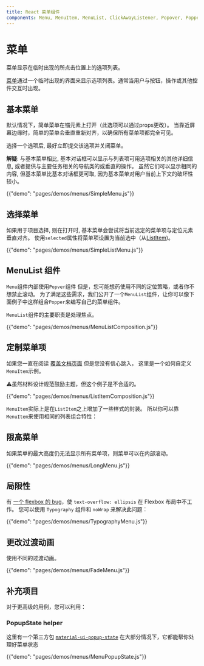 ```yaml
---
title: React 菜单组件
components: Menu, MenuItem, MenuList, ClickAwayListener, Popover, Popper
---
```

# 菜单

<p class="description">菜单显示在临时出现的所点击位置上的选项列表。</p>

[菜单](https://material.io/design/components/menus.html)通过一个临时出现的界面来显示选项列表。通常当用户与按钮，操作或其他控件交互时出现。

## 基本菜单

默认情况下，简单菜单在锚元素上打开（此选项可以通过props更改）。 当靠近屏幕边缘时，简单的菜单会垂直重新对齐，以确保所有菜单项都完全可见。

选择一个选项后, 最好立即提交该选项并关闭菜单。

**解疑**: 与基本菜单相比, 基本对话框可以显示与列表项可用选项相关的其他详细信息, 或者提供与主要任务相关的导航类的或垂直的操作。 虽然它们可以显示相同的内容, 但基本菜单比基本对话框更可取, 因为基本菜单对用户当前上下文的破坏性较小。

{{"demo": "pages/demos/menus/SimpleMenu.js"}}

## 选择菜单

如果用于项目选择, 则在打开时, 基本菜单会尝试将当前选定的菜单项与定位元素垂直对齐。 使用` selected `属性将菜单项设置为当前选中（从[ListItem](/api/list-item/))。

{{"demo": "pages/demos/menus/SimpleListMenu.js"}}

## MenuList 组件

`Menu`组件内部使用`Popver`组件 但是，您可能想药使用不同的定位策略，或者你不想禁止滚动。 为了满足这些需求，我们公开了一个`MenuList`组件，让你可以像下面例子中这样组合`Popper`来编写自己的菜单组件。

`MenuList`组件的主要职责是处理焦点。

{{"demo": "pages/demos/menus/MenuListComposition.js"}}

## 定制菜单项

如果您一直在阅读 [覆盖文档页面](/customization/overrides/) 但是您没有信心跳入， 这里是一个如何自定义 `MenuItem`示例。

⚠️虽然材料设计规范鼓励主题，但这个例子是不合适的。

{{"demo": "pages/demos/menus/ListItemComposition.js"}}

`MenuItem`实际上是在`ListItem`之上增加了一些样式的封装。 所以你可以靠`MenuItem`来使用相同的列表组合特性：

## 限高菜单

如果菜单的最大高度仍无法显示所有菜单项，则菜单可以在内部滚动。

{{"demo": "pages/demos/menus/LongMenu.js"}}

## 局限性

有 [一个 flexbox 的 bug](https://bugs.chromium.org/p/chromium/issues/detail?id=327437)，使 `text-overflow: ellipsis` 在 Flexbox 布局中不工作。 您可以使用 `Typography` 组件和 `noWrap` 来解决此问题：

{{"demo": "pages/demos/menus/TypographyMenu.js"}}

## 更改过渡动画

使用不同的过渡动画。

{{"demo": "pages/demos/menus/FadeMenu.js"}}

## 补充项目

对于更高级的用例，您可以利用：

### PopupState helper

这里有一个第三方包 [`material-ui-popup-state`](https://github.com/jcoreio/material-ui-popup-state) 在大部分情况下，它都能帮你处理好菜单状态

{{"demo": "pages/demos/menus/MenuPopupState.js"}}